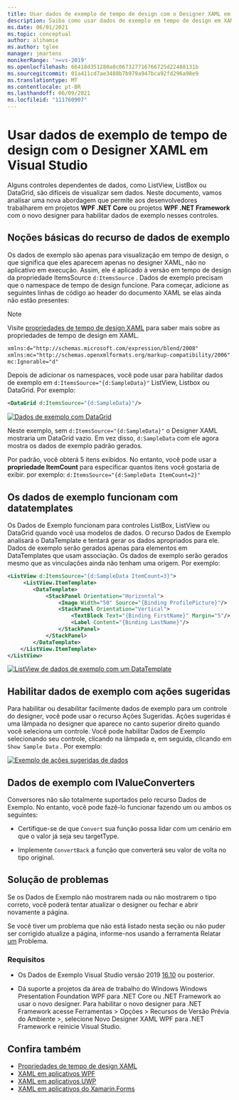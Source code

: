 ```yaml
---
title: Usar dados de exemplo de tempo de design com o Designer XAML em Visual Studio
description: Saiba como usar dados de exemplo em tempo de design em XAML.
ms.date: 06/01/2021
ms.topic: conceptual
author: alihamie
ms.author: tglee
manager: jmartens
monikerRange: '>=vs-2019'
ms.openlocfilehash: 66418d351280a0c067327716766725d22488131b
ms.sourcegitcommit: 01a411cd7ae3488b7b979a947bca92fd296a98e9
ms.translationtype: MT
ms.contentlocale: pt-BR
ms.lasthandoff: 06/09/2021
ms.locfileid: "111760907"
---
```

# <a name="use-design-time-sample-data-with-the-xaml-designer-in-visual-studio"></a>Usar dados de exemplo de tempo de design com o Designer XAML em Visual Studio

Alguns controles dependentes de dados, como ListView, ListBox ou DataGrid, são difíceis de visualizar sem dados. Neste documento, vamos analisar uma nova abordagem que permite aos desenvolvedores trabalharem em projetos **WPF .NET Core** ou projetos **WPF .NET Framework** com o novo designer para habilitar dados de exemplo nesses controles. 

## <a name="sample-data-feature-basics"></a>Noções básicas do recurso de dados de exemplo

Os dados de exemplo são apenas para visualização em tempo de design, o que significa que eles aparecem apenas no designer XAML, não no aplicativo em execução. Assim, ele é aplicado à versão em tempo de design da propriedade ItemsSource `d:ItemsSource` . Dados de exemplo precisam que o namespace de tempo de design funcione. Para começar, adicione as seguintes linhas de código ao header do documento XAML se elas ainda não estão presentes:

> [!NOTE]
> Visite [propriedades de tempo de design XAML](../xaml-tools/xaml-designtime-data.md) para saber mais sobre as propriedades de tempo de design em XAML.

```xml
xmlns:d="http://schemas.microsoft.com/expression/blend/2008"
xmlns:mc="http://schemas.openxmlformats.org/markup-compatibility/2006"
mc:Ignorable="d"
```

Depois de adicionar os namespaces, você pode usar para habilitar dados de exemplo em `d:ItemsSource="{d:SampleData}"` ListView, Listbox ou DataGrid. Por exemplo:

```xml
<DataGrid d:ItemsSource="{d:SampleData}"/>
```

[![Dados de exemplo com DataGrid](media\xaml-sample-data-empty-datagrid.png "Dados de exemplo habilitados em um DataGrid")](media\xaml-sample-data-empty-datagrid.png#lightbox)

Neste exemplo, sem `d:ItemsSource="{d:SampleData}"` o Designer XAML mostraria um DataGrid vazio. Em vez disso, `d:SampleData` com ele agora mostra os dados de exemplo padrão gerados.

Por padrão, você obterá 5 itens exibidos. No entanto, você pode usar a **propriedade ItemCount** para especificar quantos itens você gostaria de exibir. por exemplo: `d:ItemsSource="{d:SampleData ItemCount=2}"`

## <a name="sample-data-works-with-datatemplates"></a>Os dados de exemplo funcionam com datatemplates

Os Dados de Exemplo funcionam para controles ListBox, ListView ou DataGrid quando você usa modelos de dados. O recurso Dados de Exemplo analisará o DataTemplate e tentará gerar os dados apropriados para ele. Dados de exemplo serão gerados apenas para elementos em DataTemplates que usam associação. Os dados de exemplo serão gerados mesmo que as vinculações ainda não tenham uma origem.
Por exemplo:

```xml
<ListView d:ItemsSource="{d:SampleData ItemCount=3}">
     <ListView.ItemTemplate>
        <DataTemplate>
            <StackPanel Orientation="Horizontal">
                <Image Width="50" Source="{Binding ProfilePicture}"/>
                <StackPanel Orientation="Vertical">
                    <TextBlock Text="{Binding FirstName}" Margin="5"/>
                    <Label Content="{Binding LastName}"/>
                </StackPanel>
            </StackPanel>
        </DataTemplate>
    </ListView.ItemTemplate>
</ListView>
```

[![ListView de dados de exemplo com um DataTemplate](media\xaml-sample-data-templated-listview.png "Dados de exemplo usados em um ListView com um DataTemplate")](media\xaml-sample-data-templated-listview.png#lightbox)

## <a name="enable-sample-data-with-suggested-actions"></a>Habilitar dados de exemplo com ações sugeridas

Para habilitar ou desabilitar facilmente dados de exemplo para um controle do designer, você pode usar o recurso Ações Sugeridas. Ações sugeridas é uma lâmpada no designer que aparece no canto superior direito quando você seleciona um controle. Você pode habilitar Dados de Exemplo selecionando seu controle, clicando na lâmpada e, em seguida, clicando em `Show Sample Data` . Por exemplo:

[![Exemplo de ações sugeridas de dados](media\xaml-sample-data-suggested-actions.png "Habilitar dados de exemplo com ações sugeridas")](media\xaml-sample-data-suggested-actions.png#lightbox)

## <a name="sample-data-with-ivalueconverters"></a>Dados de exemplo com IValueConverters 

Conversores não são totalmente suportados pelo recurso Dados de Exemplo. No entanto, você pode fazê-lo funcionar fazendo um ou ambos os seguintes:
- Certifique-se de que `Convert` sua função possa lidar com um cenário em que o valor já seja seu targetType.

- Implemente `ConvertBack` a função que converterá seu valor de volta no tipo original. 

## <a name="troubleshooting"></a>Solução de problemas

Se os Dados de Exemplo não mostrarem nada ou não mostrarem o tipo correto, você poderá tentar atualizar o designer ou fechar e abrir novamente a página.

Se você tiver um problema que não está listado nesta seção ou não puder ser corrigido atualize a página, informe-nos usando a ferramenta Relatar [um](../ide/how-to-report-a-problem-with-visual-studio.md) Problema.

### <a name="requirements"></a>Requisitos

- Os Dados de Exemplo Visual Studio versão 2019 [16.10](/visualstudio/releases/2019/release-notes-v16.10) ou posterior.

- Dá suporte a projetos da área de trabalho do Windows Windows Presentation Foundation WPF para .NET Core ou .NET Framework ao usar o novo designer. Para habilitar o novo designer para .NET Framework acesse Ferramentas > Opções > Recursos de Versão Prévia do Ambiente >, selecione Novo Designer XAML WPF para .NET Framework e reinicie Visual Studio.

## <a name="see-also"></a>Confira também

- [Propriedades de tempo de design XAML](../xaml-tools/xaml-designtime-data.md)
- [XAML em aplicativos WPF](/dotnet/framework/wpf/advanced/xaml-in-wpf)
- [XAML em aplicativos UWP](/windows/uwp/xaml-platform/xaml-overview)
- [XAML em aplicativos do Xamarin.Forms](/xamarin/xamarin-forms/xaml/)